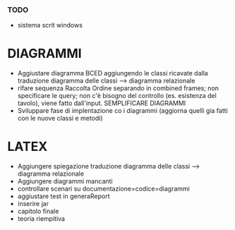 ### TODO

- sistema scrit windows

# DIAGRAMMI

- Aggiustare diagramma BCED aggiungendo le classi ricavate dalla traduzione diagramma delle classi --> diagramma relazionale
- rifare sequenza Raccolta Ordine separando in combined frames; non specificare le query; non c'è bisogno del controllo (es. esistenza del tavolo), viene fatto dall'input. SEMPLIFICARE DIAGRAMMI
- Sviluppare fase di implentazione co i diagrammi (aggiorna quelli gia fatti con le nuove classi e metodi)

# LATEX

- Aggiungere spiegazione traduzione diagramma delle classi --> diagramma relazionale
- Aggiungere diagrammi mancanti
- controllare scenari su documentazione=codice=diagrammi
- aggiustare test in generaReport
- inserire jar 
- capitolo finale
- teoria riempitiva
